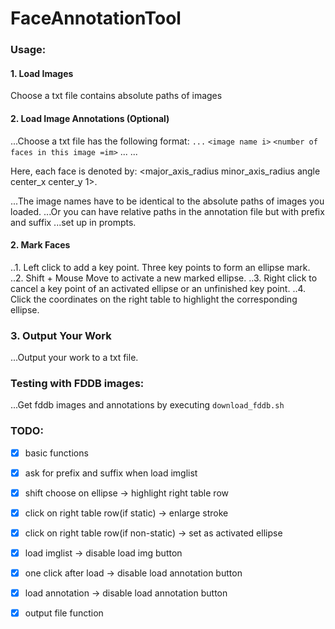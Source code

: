 # FaceAnnotationTool

### Usage:
#### 1. Load Images
Choose a txt file contains absolute paths of images

#### 2. Load Image Annotations (Optional)
...Choose a txt file has the following format:
``...``
``<image name i>``
``<number of faces in this image =im>``
<face i1>
<face i2>
...
<face im>
...

Here, each face is denoted by:
<major_axis_radius minor_axis_radius angle center_x center_y 1>.

...The image names have to be identical to the absolute paths of images you loaded.
...Or you can have relative paths in the annotation file but with prefix and suffix
...set up in prompts.

#### 2. Mark Faces
..1. Left click to add a key point. Three key points to form an ellipse mark.
..2. Shift + Mouse Move to activate a new marked ellipse.
..3. Right click to cancel a key point of an activated ellipse or an unfinished 
key point.
..4. Click the coordinates on the right table to highlight the corresponding ellipse.

### 3. Output Your Work
...Output your work to a txt file.

### Testing with FDDB images:
...Get fddb images and annotations by executing `download_fddb.sh`



### TODO:
- [x]  basic functions
- [x]  ask for prefix and suffix when load imglist
- [x]  shift choose on ellipse -> highlight right table row
- [x]  click on right table row(if static) -> enlarge stroke
- [x]  click on right table row(if non-static) -> set as activated ellipse
- [x]  load imglist -> disable load img button
- [x]  one click after load -> disable load annotation button
- [x]  load annotation -> disable load annotation button
- [x]  output file function 

